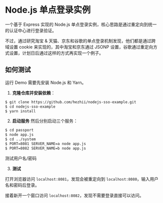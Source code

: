# Node.js 单点登录实例

一个基于 Express 实现的 Node.js 单点登录实例，核心思路是通过重定向到统一的认证中心进行登录验证。

不过，通过研究淘宝 & 天猫、京东和谷歌的单点登录机制发现，他们都是通过跨域设置 cookie 来实现的，其中淘宝和京东通过 JSONP 设置，谷歌通过重定向方式设置，计划日后通过这样的方式再实现一个例子。

## 如何测试

运行 Demo 需要先安装 Node.js 和 Yarn。

1. **克隆仓库并安装依赖**：

```bash
$ git clone https://github.com/hezhii/nodejs-sso-example.git
$ cd nodejs-sso-example
$ yarn install
```

2. **启动服务**
然后分别启动三个服务：
  
```bash
$ cd passport
$ node app.js
$ cd ../system
$ PORT=8081 SERVER_NAME=a node app.js
$ PORT=8082 SERVER_NAME=b node app.js
```

测试用户名/密码

3. **测试**

打开浏览器访问 `localhost:8081`，发现会被重定向到 `localhost:8080`，输入用户名和密码后登录。

接着新开一个窗口访问 `localhost:8082`，发现不需要登录直接可以访问。
